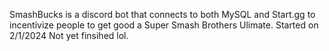 SmashBucks is a discord bot that connects to both MySQL and Start.gg to incentivize people to get good a Super Smash Brothers Ulimate.
Started on 2/1/2024
Not yet finsihed lol.

